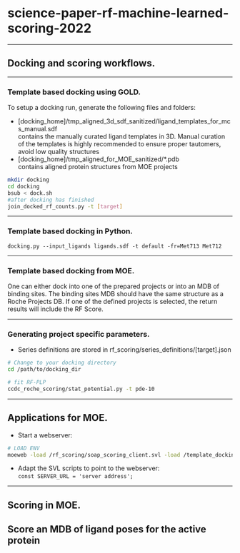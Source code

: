 # science-paper-rf-machine-learned-scoring-2022

---

## Docking and scoring workflows.

---

### Template based docking using GOLD.

To setup a docking run, generate the following files and folders:

- [docking_home]/tmp_aligned_3d_sdf_sanitized/ligand_templates_for_mcs_manual.sdf \
contains the manually curated ligand
templates in 3D. Manual curation of the templates is highly recommended to ensure proper tautomers, avoid low quality
structures
- [docking_home]/tmp_aligned_for_MOE_sanitized/*.pdb \
contains aligned protein structures from MOE projects

```bash
mkdir docking
cd docking
bsub < dock.sh
#after docking has finished
join_docked_rf_counts.py -t [target]
```

---

### Template based docking in Python.

`docking.py --input_ligands ligands.sdf -t default -fr=Met713 Met712`

---

### Template based docking from MOE.

One can either dock into one of the prepared projects or into an MDB of binding sites.
The binding sites MDB should have the same structure as a Roche Projects DB.
If one of the defined projects is selected, the return results will include the RF Score.

---

### Generating project specific parameters.

- Series definitions are stored in rf_scoring/series_definitions/[target].json

```bash
# Change to your docking directory 
cd /path/to/docking_dir

# fit RF-PLP
ccdc_roche_scoring/stat_potential.py -t pde-10
```

---

## Applications for MOE.

- Start a webserver:

```bash
# LOAD ENV
moeweb -load /rf_scoring/soap_scoring_client.svl -load /template_docking/soap_template_docking_client.svl 
```

- Adapt the SVL scripts to point to the webserver: \
`const SERVER_URL = 'server address';`

---

## Scoring in MOE.

Score an MDB of ligand poses for the active protein
---
